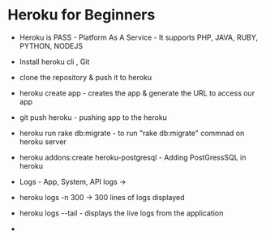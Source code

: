 # Heroku for Beginners

  * Heroku is PASS -  Platform As A Service - It supports PHP, JAVA, RUBY, PYTHON, NODEJS
  * Install heroku cli , Git
  * clone the repository & push it to heroku
  * heroku create app - creates the app & generate the URL to access our app
  * git push heroku - pushing app to the heroku
  * heroku run rake db:migrate - to run "rake db:migrate" commnad on heroku server
  * heroku addons:create heroku-postgresql - Adding PostGressSQL in heroku
  
  * Logs - App, System, API logs -> 
  * heroku logs -n 300 -> 300 lines of logs displayed
  * heroku logs --tail - displays the live logs from the application
  * 
